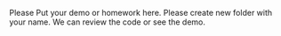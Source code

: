 Please Put your demo or homework here.
Please create new folder with your name.
We can review the code or see the demo.
